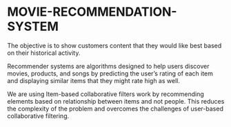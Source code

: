 # MOVIE-RECOMMENDATION-SYSTEM
The objective is to show customers content that they would like best based on their historical activity. 

Recommender systems are algorithms designed to help users discover movies, products, and songs by predicting the user’s rating of each item and displaying similar items that they might rate high as well.

We are using Item-based collaborative filters work by recommending elements based on relationship between items and not people. 
This reduces the complexity of the problem and overcomes the challenges of user-based collaborative filtering. 
